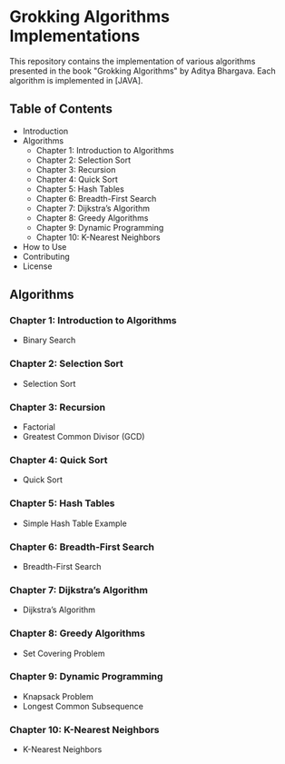 # Grokking Algorithms Implementations

This repository contains the implementation of various algorithms presented in the book "Grokking Algorithms" by Aditya Bhargava. Each algorithm is implemented in [JAVA].

## Table of Contents

- Introduction
- Algorithms
  - Chapter 1: Introduction to Algorithms
  - Chapter 2: Selection Sort
  - Chapter 3: Recursion
  - Chapter 4: Quick Sort
  - Chapter 5: Hash Tables
  - Chapter 6: Breadth-First Search
  - Chapter 7: Dijkstra’s Algorithm
  - Chapter 8: Greedy Algorithms
  - Chapter 9: Dynamic Programming
  - Chapter 10: K-Nearest Neighbors
- How to Use
- Contributing
- License
## Algorithms

### Chapter 1: Introduction to Algorithms
- Binary Search

### Chapter 2: Selection Sort
- Selection Sort

### Chapter 3: Recursion
- Factorial
- Greatest Common Divisor (GCD)

### Chapter 4: Quick Sort
- Quick Sort

### Chapter 5: Hash Tables
- Simple Hash Table Example

### Chapter 6: Breadth-First Search
- Breadth-First Search

### Chapter 7: Dijkstra’s Algorithm
- Dijkstra’s Algorithm

### Chapter 8: Greedy Algorithms
- Set Covering Problem

### Chapter 9: Dynamic Programming
- Knapsack Problem
- Longest Common Subsequence

### Chapter 10: K-Nearest Neighbors
- K-Nearest Neighbors
